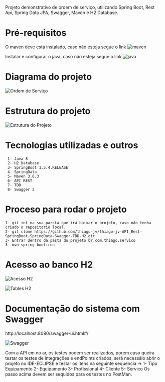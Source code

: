 Projeto demonstrativo de ordem de serviço, utilizando Spring Boot, Rest Api, Spring Data JPA, Swagger, Maven e H2 Database.


# Pré-requisitos

O maven deve está instalado, caso não esteja segue o link ![maven](https://dicasdejava.com.br/como-instalar-o-maven-no-windows/)

Instalar e configurar o java, caso não esteja segue o link ![java](https://medium.com/beelabacademy/configurando-vari%C3%A1veis-de-ambiente-java-home-e-maven-home-no-windows-e-unix-d9461f783c26)


# Diagrama do projeto

![Ordem de Serviço](https://github.com/thiago-jv/thiago-jv-API_Rest-SpringBoot-SpringData-Swagger-TDD-H2/blob/main/Ordem%20de%20Servi%C3%A7o.png)


# Estrutura do projeto

![Estrutura do Projeto](https://github.com/thiago-jv/thiago-jv-API_Rest-SpringBoot-SpringData-Swagger-TDD-H2/blob/main/Estrutura%20do%20projeto.png)


# Tecnologias utilizadas e outros
```
 1- Java 8
 2- H2 Database
 3- SpringBoot 1.5.4.RELEASE
 4- SpringData 
 5- Maven 3.6.3
 6- API REST
 7- TDD
 8- Swagger 2
```

# Proceso para rodar o projeto
```
1- git int na sua parsta que irá baixar o projeto, caso não tenha criado o repositorio local.
2- git clone https://github.com/thiago-jv/thiago-jv-API_Rest-SpringBoot-SpringData-Swagger-TDD-H2.git
3- Entrar dentro da pasta do projeto br.com.thiago.servico
3- mvn spring-boot:run
```

# Acesso ao banco H2

![Acesso H2](https://github.com/thiago-jv/thiago-jv-API_Rest-SpringBoot-SpringData-Swagger-TDD-H2/blob/main/H2-Home.png)

![Tables H2](https://github.com/thiago-jv/thiago-jv-API_Rest-SpringBoot-SpringData-Swagger-TDD-H2/blob/main/H2-tables.png)

# Documentação do sistema com Swagger
http://localhost:8080/swagger-ui.html#/

![Swagger](https://github.com/thiago-jv/thiago-jv-API_Rest-SpringBoot-SpringData-Swagger-TDD-H2/blob/main/Swagger.png)

Com a API em no ar, os testes podem ser realizados, porem caso queira testar os testes de integrações e endPoints criados, será necessáio abrir o projeto no IDE-ECLIPSE e testar os itens na seguinte sequencia ->
1- Tipo Equipamento
2- Equipamento
3- Profissional
4- Cliente
5- Servico
Os passo acima devem ser sequidos para os testes no PostMan.
